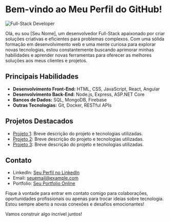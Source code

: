 # Bem-vindo ao Meu Perfil do GitHub!

![Full-Stack Developer](https://www.google.com/url?sa=i&url=https%3A%2F%2Fradixweb.com%2Fblog%2Fguide-to-full-stack-development&psig=AOvVaw2tdP_xaGALEf_e9Hwv4eGt&ust=1713648726365000&source=images&cd=vfe&opi=89978449&ved=0CBIQjRxqFwoTCKDOy5Cdz4UDFQAAAAAdAAAAABAT)

Olá, eu sou [Seu Nome], um desenvolvedor Full-Stack apaixonado por criar soluções criativas e eficientes para problemas complexos. Com uma sólida formação em desenvolvimento web e uma mente curiosa para explorar novas tecnologias, estou constantemente buscando aprimorar minhas habilidades e aprender novas ferramentas para oferecer as melhores soluções aos meus clientes e projetos.

## Principais Habilidades

- **Desenvolvimento Front-End:** HTML, CSS, JavaScript, React, Angular
- **Desenvolvimento Back-End:** Node.js, Express, ASP.NET Core
- **Bancos de Dados:** SQL, MongoDB, Firebase
- **Outras Tecnologias:** Git, Docker, RESTful APIs

## Projetos Destacados

- [Projeto 1](link-para-projeto-1): Breve descrição do projeto e tecnologias utilizadas.
- [Projeto 2](link-para-projeto-2): Breve descrição do projeto e tecnologias utilizadas.
- [Projeto 3](link-para-projeto-3): Breve descrição do projeto e tecnologias utilizadas.

## Contato

- LinkedIn: [Seu Perfil no LinkedIn](link-para-o-seu-linkedin)
- Email: seuemail@example.com
- Portfolio: [Seu Portfolio Online](link-para-o-seu-portfolio)

Fique à vontade para entrar em contato comigo para colaborações, oportunidades profissionais ou apenas para trocar ideias sobre tecnologia. Estou sempre aberto a novas conexões e desafios emocionantes!

Vamos construir algo incrível juntos!

